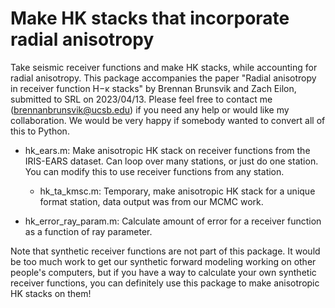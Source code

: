 # Make HK stacks that incorporate radial anisotropy

Take seismic receiver functions and make HK stacks, while accounting for radial anisotropy. This package accompanies the paper "Radial anisotropy in receiver function H−κ stacks" by Brennan Brunsvik and Zach Eilon, submitted to SRL on 2023/04/13. Please feel free to contact me (brennanbrunsvik@ucsb.edu) if you need any help or would like my collaboration. We would be very happy if somebody wanted to convert all of this to Python. 

- hk_ears.m: Make anisotropic HK stack on receiver functions from the IRIS-EARS dataset. Can loop over many stations, or just do one station. You can modify this to use receiver functions from any station. 
  - hk_ta_kmsc.m: Temporary, make anisotropic HK stack for a unique format station, data output was from our MCMC work. 

- hk_error_ray_param.m: Calculate amount of error for a receiver function as a function of ray parameter. 

Note that synthetic receiver functions are not part of this package. It would be too much work to get our synthetic forward modeling working on other people's computers, but if you have a way to calculate your own synthetic receiver functions, you can definitely use this package to make anisotropic HK stacks on them! 
